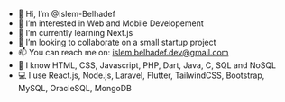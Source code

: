 - 👋 Hi, I’m @Islem-Belhadef
- 👀 I’m interested in Web and Mobile Developement
- 🌱 I’m currently learning Next.js
- 💞️ I’m looking to collaborate on a small startup project
- 📫 You can reach me on: islem.belhadef.dev@gmail.com
- 🧠 I know HTML, CSS, Javascript, PHP, Dart, Java, C, SQL and NoSQL
- 💻 I use React.js, Node.js, Laravel, Flutter, TailwindCSS, Bootstrap, MySQL, OracleSQL, MongoDB 

<!---
Islem-Belhadef/Islem-Belhadef is a ✨ special ✨ repository because its `README.md` (this file) appears on your GitHub profile.
You can click the Preview link to take a look at your changes.
--->
